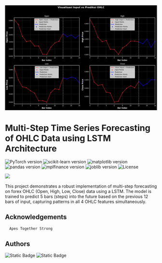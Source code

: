 [![banner1](output.png)](https://www.agungg.com/)

# Multi-Step Time Series Forecasting of OHLC Data using LSTM Architecture 

![PyTorch version](https://img.shields.io/badge/PyTorch-v2.2.2-red)
![scikit-learn version](https://img.shields.io/badge/scikit--learn-v1.4.2-orange)
![matplotlib version](https://img.shields.io/badge/Matplotlib-v3.8.4-blue)
![pandas version](https://img.shields.io/badge/Pandas-v2.2.2-yellowgreen)
![mplfinance version](https://img.shields.io/badge/mplfinance-v0.12.10b0-lightgrey)
![joblib version](https://img.shields.io/badge/joblib-v1.4.2-brightgreen)
![License](https://img.shields.io/badge/License-MIT-darkblue)

<img src="https://user-images.githubusercontent.com/74038190/212284100-561aa473-3905-4a80-b561-0d28506553ee.gif" width="900">

This project demonstrates a robust implementation of multi-step forecasting on forex OHLC (Open, High, Low, Close) data using a LSTM. The model is trained to predict 5 bars (steps) into the future based on the previous 12 bars of input, capturing patterns in all 4 OHLC features simultaneously.

## Acknowledgements

```bash
  Apes Together Strong
```


## Authors
<img alt="Static Badge" src="https://img.shields.io/badge/AgungHari-black?style=social&logo=github&link=https%3A%2F%2Fgithub.com%2FAgungHari">

<img alt="Static Badge" src="https://img.shields.io/badge/AbelMarcel-black?style=social&logo=github&link=https://github.com/AbelMarcelR">




